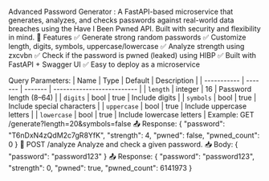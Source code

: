 Advanced Password Generator :
A FastAPI-based microservice that generates, analyzes, and checks passwords against real-world data breaches using the Have I Been Pwned API. Built with security and flexibility in mind.
🚀 Features
✅ Generate strong random passwords
✅ Customize length, digits, symbols, uppercase/lowercase
✅ Analyze strength using zxcvbn
✅ Check if the password is pwned (leaked) using HIBP
✅ Built with FastAPI + Swagger UI
✅ Easy to deploy as a microservice

Query Parameters:
| Name        | Type    | Default | Description                |
| ----------- | ------- | ------- | -------------------------- |
| `length`    | integer | 16      | Password length (8–64)     |
| `digits`    | bool    | true    | Include digits             |
| `symbols`   | bool    | true    | Include special characters |
| `uppercase` | bool    | true    | Include uppercase letters  |
| `lowercase` | bool    | true    | Include lowercase letters  |
Example:
GET /generate?length=20&symbols=false
📤 Response:
{
  "password": "T6nDxN4zQdM2c7gR8YfK",
  "strength": 4,
  "pwned": false,
  "pwned_count": 0
}
🧪 POST /analyze
Analyze and check a given password.
📥 Body:
{
  "password": "password123"
}
📤 Response:
{
  "password": "password123",
  "strength": 0,
  "pwned": true,
  "pwned_count": 6141973
}




